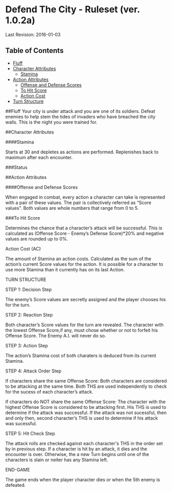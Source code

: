 # Defend The City - Ruleset (ver. 1.0.2a)
Last Revision: 2016-01-03
 
## Table of Contents
 
- [Fluff](#fluff)
- [Character Attributes](#character-attributes)
  - [Stamina](#stamina)
- [Action Attributes](#action-attributes)
  - [Offense and Defense Scores](#offense-and-defense-scores)
  - [To Hit Score](#to-hit-score)
  - [Action Cost](#action-cost)
- [Turn Structure](#turn-structure)

##Fluff
Your city is under attack and you are one of its soldiers. 
Defeat enemies to help stem the tides of invaders who have breached the city walls. 
This is the night you were trained for.

##Character Attributes

####Stamina

Starts at 30 and depletes as actions are performed. Replenishes back to maximum after each encounter. 

###Status



##Action Attributes

####Offense and Defense Scores

When engaged in combat, every action a character can take is represented with a pair of these values. 
The pair is collectively referred as “Score values”. 
Both values are whole numbers that range from 0 to 5.

###To Hit Score

Determines the chance that a character’s attack will be successful.
This is calculated as (Offense Score - Enemy’s Defense Score)*20% and negative values are rounded up to 0%.

Action Cost (AC)

The amount of Stamina an action costs.
Calculated as the sum of the action’s current Score values for the action.
It is possible for a character to use more Stamina than it currently has on its last Action.


TURN STRUCTURE

STEP 1: Decision Step

The enemy’s Score values are secretly assigned and the player chooses his for the turn.

STEP 2: Reaction Step

Both character’s Score values for the turn are revealed. 
The character with the lowest Offense Score,if any, must chose whether or not to forfeit his Offense Score.
The Enemy A.I. will never do so.

STEP 3: Action Step

The action’s Stamina cost of both charaters is deduced from its current Stamina.

STEP 4: Attack Order Step

If characters share the same Offense Score:
Both characters are considered to be attacking at the same time. 
Both THS are used independently to check for the sucess of each character’s attack.

If characters do NOT share the same Offense Score:
The character with the highest Offense Score is considered to be attacking first. 
His THS is used to determine if the attack was successful. 
If the attack was not sucessful, then and only then, second character’s THS is used to determine if his attack was sucessful. 

STEP 5: Hit Check Step

The attack rolls are checked against each character's THS in the order set by in previous step.
If a character is hit by an attack, it dies and the encounter is over. 
Otherwise, the a new Turn begins until one of the characters is slain or neiter has any Stamina left.


END-GAME

The game ends when the player character dies or when the 5th enemy is defeated. 
